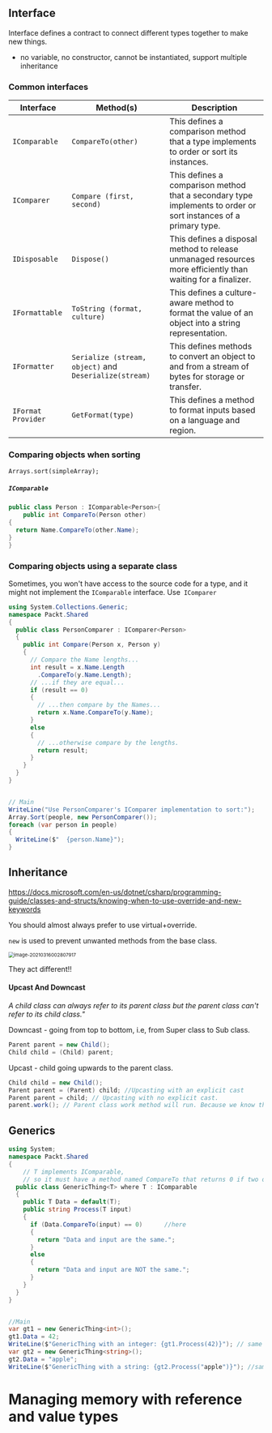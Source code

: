 ## Interface

Interface defines a contract to connect different types together to make new things. 

- no variable, no constructor, cannot be instantiated, support multiple inheritance



### Common interfaces

| Interface          | Method(s)                                              | Description                                                  |
| ------------------ | ------------------------------------------------------ | ------------------------------------------------------------ |
| `IComparable`      | `CompareTo(other)`                                     | This defines a comparison method that a type implements to order or sort its instances. |
| `IComparer`        | `Compare (first, second)`                              | This defines a comparison method that a secondary type implements to order or sort instances of a primary type. |
| `IDisposable`      | `Dispose()`                                            | This defines a disposal method to release unmanaged resources more efficiently than waiting for a finalizer. |
| `IFormattable`     | `ToString (format, culture)`                           | This defines a culture-aware method to format the value of an object into a string representation. |
| `IFormatter`       | `Serialize (stream, object)` and `Deserialize(stream)` | This defines methods to convert an object to and from a stream of bytes for storage or transfer. |
| `IFormat Provider` | `GetFormat(type)`                                      | This defines a method to format inputs based on a language and region. |



### Comparing objects when sorting

`Arrays.sort(simpleArray);`

##### `IComparable`

```c#
public class Person : IComparable<Person>{
    public int CompareTo(Person other) 
{ 
  return Name.CompareTo(other.Name); 
}
}
```



### Comparing objects using a separate class

Sometimes, you won't have access to the source code for a type, and it might not implement the `IComparable` interface. Use` IComparer`

```c#
using System.Collections.Generic; 
namespace Packt.Shared 
{ 
  public class PersonComparer : IComparer<Person> 
  { 
    public int Compare(Person x, Person y) 
    { 
      // Compare the Name lengths...
      int result = x.Name.Length
        .CompareTo(y.Name.Length);
      // ...if they are equal... 
      if (result == 0) 
      { 
        // ...then compare by the Names...
        return x.Name.CompareTo(y.Name); 
      } 
      else 
      { 
        // ...otherwise compare by the lengths.
        return result; 
      } 
    } 
  } 
}


// Main
WriteLine("Use PersonComparer's IComparer implementation to sort:"); 
Array.Sort(people, new PersonComparer()); 
foreach (var person in people) 
{ 
  WriteLine($"  {person.Name}");
}
```



## Inheritance

https://docs.microsoft.com/en-us/dotnet/csharp/programming-guide/classes-and-structs/knowing-when-to-use-override-and-new-keywords

You should almost always prefer to use virtual+override.

`new` is used to prevent unwanted methods from the base class.

<img src="../../../../resources/image-20210316002807917.png" alt="image-20210316002807917" style="zoom: 67%;" />

They act different!!



#### Upcast And Downcast

*A child class can always refer to its parent class but the parent class can't refer to its child class."*

Downcast - going from top to bottom, i.e, from Super class to Sub class.

```c#
Parent parent = new Child();   
Child child = (Child) parent;
```

Upcast - child going upwards to the parent class.

```c#
Child child = new Child();  
Parent parent = (Parent) child; //Upcasting with an explicit cast  
Parent parent = child; // Upcasting with no explicit cast.  
parent.work(); // Parent class work method will run. Because we know that a child can always refer to parent class.
```



## Generics

```c#
using System;
namespace Packt.Shared
{
    // T implements IComparable,
    // so it must have a method named CompareTo that returns 0 if two objects are equal. 
  public class GenericThing<T> where T : IComparable
  {
    public T Data = default(T);
    public string Process(T input)
    {
      if (Data.CompareTo(input) == 0)      //here
      {
        return "Data and input are the same.";
      }
      else
      {
        return "Data and input are NOT the same.";
      }
    }
  }
}


//Main
var gt1 = new GenericThing<int>();
gt1.Data = 42;
WriteLine($"GenericThing with an integer: {gt1.Process(42)}"); // same
var gt2 = new GenericThing<string>();
gt2.Data = "apple";
WriteLine($"GenericThing with a string: {gt2.Process("apple")}"); //same
```







# Managing memory with reference and value types